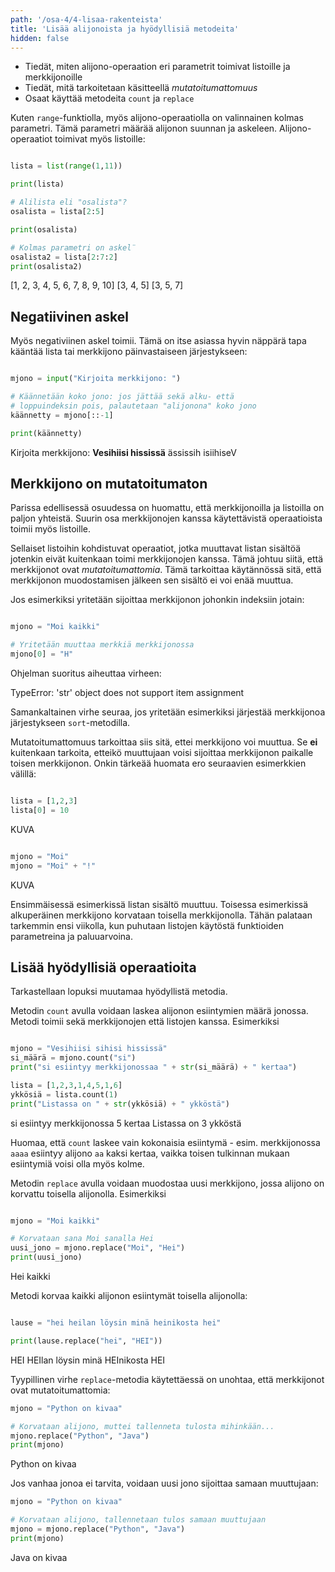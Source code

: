 ```yaml
---
path: '/osa-4/4-lisaa-rakenteista'
title: 'Lisää alijonoista ja hyödyllisiä metodeita'
hidden: false
---
```


<text-box variant='learningObjectives' name='Oppimistavoitteet'>

- Tiedät, miten alijono-operaation eri parametrit toimivat listoille ja merkkijonoille
- Tiedät, mitä tarkoitetaan käsitteellä _mutatoitumattomuus_
- Osaat käyttää metodeita `count` ja `replace`

</text-box>

Kuten `range`-funktiolla, myös alijono-operaatiolla on valinnainen kolmas parametri. Tämä parametri määrää alijonon suunnan ja askeleen. Alijono-operaatiot toimivat myös listoille:

```python

lista = list(range(1,11))

print(lista)

# Alilista eli "osalista"?
osalista = lista[2:5]

print(osalista)

# Kolmas parametri on askel¨
osalista2 = lista[2:7:2]
print(osalista2)

```

<sample-output>

[1, 2, 3, 4, 5, 6, 7, 8, 9, 10]
[3, 4, 5]
[3, 5, 7]

</sample-output>

## Negatiivinen askel

Myös negativiinen askel toimii. Tämä on itse asiassa hyvin näppärä tapa kääntää lista tai merkkijono päinvastaiseen järjestykseen:

```python

mjono = input("Kirjoita merkkijono: ")

# Käännetään koko jono: jos jättää sekä alku- että
# loppuindeksin pois, palautetaan "alijonona" koko jono
käännetty = mjono[::-1]

print(käännetty)

```

<sample-output>

Kirjoita merkkijono: **Vesihiisi hississä**
ässissih isiihiseV

</sample-output>

## Merkkijono on mutatoitumaton

Parissa edellisessä osuudessa on huomattu, että merkkijonoilla ja listoilla on paljon yhteistä. Suurin osa merkkijonojen kanssa käytettävistä operaatioista toimii myös listoille.

Sellaiset listoihin kohdistuvat operaatiot, jotka muuttavat listan sisältöä jotenkin eivät kuitenkaan toimi merkkijonojen kanssa. Tämä johtuu siitä, että merkkijonot ovat _mutatoitumattomia_. Tämä tarkoittaa käytännössä sitä, että merkkijonon muodostamisen jälkeen sen sisältö ei voi enää muuttua.

Jos esimerkiksi yritetään sijoittaa merkkijonon johonkin indeksiin jotain:

```python

mjono = "Moi kaikki"

# Yritetään muuttaa merkkiä merkkijonossa
mjono[0] = "H"

```

Ohjelman suoritus aiheuttaa virheen:

<sample-output>

TypeError: 'str' object does not support item assignment

</sample-output>

Samankaltainen virhe seuraa, jos yritetään esimerkiksi järjestää merkkijonoa järjestykseen `sort`-metodilla.

Mutatoitumattomuus tarkoittaa siis sitä, ettei merkkijono voi muuttua. Se **ei** kuitenkaan tarkoita, etteikö muuttujaan voisi sijoittaa merkkijonon paikalle toisen merkkijonon. Onkin tärkeää huomata ero seuraavien esimerkkien välillä:

```python

lista = [1,2,3]
lista[0] = 10

```

KUVA

```python

mjono = "Moi"
mjono = "Moi" + "!"

```

KUVA

Ensimmäisessä esimerkissä listan sisältö muuttuu. Toisessa esimerkissä alkuperäinen merkkijono korvataan toisella merkkijonolla. Tähän palataan tarkemmin ensi viikolla, kun puhutaan listojen käytöstä funktioiden parametreina ja paluuarvoina.

## Lisää hyödyllisiä operaatioita

Tarkastellaan lopuksi muutamaa hyödyllistä metodia.

Metodin `count` avulla voidaan laskea alijonon esiintymien määrä jonossa. Metodi toimii sekä merkkijonojen että listojen kanssa. Esimerkiksi

```python

mjono = "Vesihiisi sihisi hississä"
si_määrä = mjono.count("si")
print("si esiintyy merkkijonossaa " + str(si_määrä) + " kertaa")

lista = [1,2,3,1,4,5,1,6]
ykkösiä = lista.count(1)
print("Listassa on " + str(ykkösiä) + " ykköstä")

```

<sample-output>

si esiintyy merkkijonossa 5 kertaa
Listassa on 3 ykköstä

</sample-output>

Huomaa, että `count` laskee vain kokonaisia esiintymä - esim. merkkijonossa `aaaa` esiintyy alijono `aa` kaksi kertaa, vaikka toisen tulkinnan mukaan esiintymiä voisi olla myös kolme.

Metodin `replace` avulla voidaan muodostaa uusi merkkijono, jossa alijono on korvattu toisella alijonolla. Esimerkiksi

```python

mjono = "Moi kaikki"

# Korvataan sana Moi sanalla Hei
uusi_jono = mjono.replace("Moi", "Hei")
print(uusi_jono)

```

<sample-output>

Hei kaikki

</sample-output>

Metodi korvaa kaikki alijonon esiintymät toisella alijonolla:

```python

lause = "hei heilan löysin minä heinikosta hei"

print(lause.replace("hei", "HEI"))

```

<sample-output>

HEI HEIlan löysin minä HEInikosta HEI

</sample-output>

Tyypillinen virhe `replace`-metodia käytettäessä on unohtaa, että merkkijonot ovat mutatoitumattomia:

```python
mjono = "Python on kivaa"

# Korvataan alijono, muttei tallenneta tulosta mihinkään...
mjono.replace("Python", "Java")
print(mjono)

```

<sample-output>

Python on kivaa

</sample-output>

Jos vanhaa jonoa ei tarvita, voidaan uusi jono sijoittaa samaan muuttujaan:

```python
mjono = "Python on kivaa"

# Korvataan alijono, tallennetaan tulos samaan muuttujaan
mjono = mjono.replace("Python", "Java")
print(mjono)

```

<sample-output>

Java on kivaa

</sample-output>
